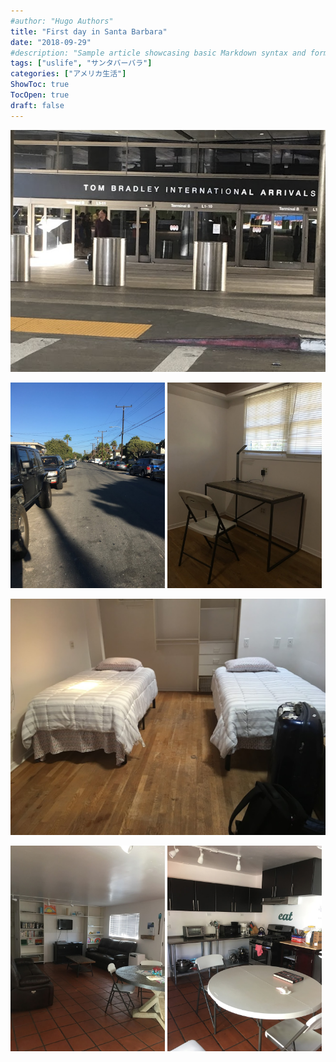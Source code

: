 ```yaml
---
#author: "Hugo Authors"
title: "First day in Santa Barbara"
date: "2018-09-29"
#description: "Sample article showcasing basic Markdown syntax and formatting for HTML elements."
tags: ["uslife", "サンタバーバラ"]
categories: ["アメリカ生活"]
ShowToc: true
TocOpen: true
draft: false
---
```


![](images/2022-02-10-22-02-45.png#center)

<p>
<img src="images/2022-02-10-22-03-08.png" width=49% >
<img src="images/2022-02-10-22-03-21.png" width=49% >
</p>

![](images/2022-02-10-22-02-03.png#center)

<p>
<img src="images/2022-02-10-22-04-11.png" width=49% >
<img src="images/2022-02-10-22-04-24.png" width=49% >
</p>

